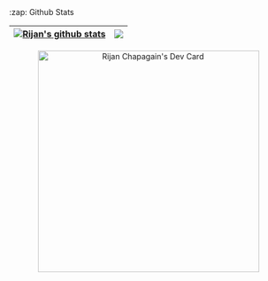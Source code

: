 <summary>:zap: Github Stats</summary>

| <a href="https://github.com/anuraghazra/github-readme-stats"><img align="center" src="https://github-readme-stats.vercel.app/api?username=rijan-chapagain&show_icons=true&include_all_commits=true&theme=buefy&hide_border=true" alt="Rijan's github stats" /></a> | <a href="https://github.com/anuraghazra/github-readme-stats"><img align="center" src="https://github-readme-stats.vercel.app/api/top-langs/?username=rijan-chapagain&layout=compact&theme=buefy&hide_border=true" /></a> |
| ------------- | ------------- |

<div align="center">
  <a href="https://app.daily.dev/Rijan"><img src="https://api.daily.dev/devcards/3dfdbed7783b498abf726f201d4e2d2d.png?r=rr6" width="400" alt="Rijan Chapagain's Dev Card"/></a>
</div>
